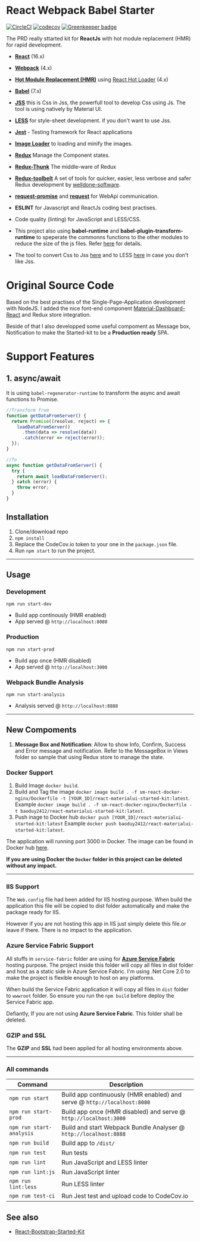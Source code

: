 # React Webpack Babel Starter

[![CircleCI](https://circleci.com/gh/baoduy/React-MaterialUI-Started-Kit.svg?style=svg)](https://circleci.com/gh/baoduy/React-MaterialUI-Started-Kit)
[![codecov](https://codecov.io/gh/baoduy/React-MaterialUI-Started-Kit/branch/develop/graph/badge.svg)](https://codecov.io/gh/baoduy/React-MaterialUI-Started-Kit) [![Greenkeeper badge](https://badges.greenkeeper.io/baoduy/React-MaterialUI-Started-Kit.svg)](https://greenkeeper.io/)

The PRD really sttarted kit for **ReactJs** with hot module replacement (HMR) for rapid development.

- **[React](https://facebook.github.io/react/)** (16.x)
- **[Webpack](https://webpack.js.org/)** (4.x)
- **[Hot Module Replacement (HMR)](https://webpack.js.org/guides/hmr-react/)** using [React Hot Loader](https://github.com/gaearon/react-hot-loader) (4.x)
- **[Babel](http://babeljs.io/)** (7.x)
- **[JSS](http://cssinjs.org/?v=v9.8.7)** this is Css in Jss, the powerfull tool to develop Css using Js. The tool is using natively by Material UI.
- **[LESS](http://lesscss.org/)** for style-sheet development. if you don't want to use Jss.
- **[Jest](https://facebook.github.io/jest/)** - Testing framework for React applications
- **[Image Loader](https://github.com/vanwagonet/img-loader)** to loading and minify the images.
- **[Redux](https://redux.js.org/)** Manage the Component states.
- **[Redux-Thunk](https://github.com/reduxjs/redux-thunk)** The middle-ware of Redux
- **[Redux-toolbelt](https://github.com/welldone-software/redux-toolbelt)** A set of tools for quicker, easier, less verbose and safer Redux development by [welldone-software](http://welldone-software.com/).
- **[request-promise](https://github.com/request/request-promise)** and **[request](https://github.com/request/request)** for WebApi communication.

- **ESLINT** for Javascript and ReactJs coding best practises.
- Code quality (linting) for JavaScript and LESS/CSS.

- This project also using **babel-runtime** and **babel-plugin-transform-runtime** to speperate the commonns functions to the other modules to reduce the size of the js files. Refer [here](babel-plugin-transform-runtime) for details.

* The tool to convert Css to Jss [here](https://github.com/cssinjs/cli) and to LESS [here](http://kronus.me/cn/css2less/) in case you don't like Jss.

# Original Source Code

Based on the best practises of the Single-Page-Application development with NodeJS. I added the nice font-end component [Material-Dashboard-React](https://github.com/creativetimofficial/material-dashboard-react) and Redux store integration.

Beside of that I also developped some useful compoment as Message box, Notification to make the Started-kit to be a **Production ready** SPA.

# Support Features

## 1. async/await

It is using `babel-regenerator-runtime` to transform the async and await functions to Promise.

```javascript
//Transform from
function getDataFromServer() {
  return Promise((resolve, reject) => {
    loadDataFromServer()
      .then(data => resolve(data))
      .catch(error => reject(error));
  });
}

//To
async function getDataFromServer() {
  try {
    return await loadDataFromServer();
  } catch (error) {
    throw error;
  }
}
```

## Installation

1.  Clone/download repo
2.  `npm install`
3.  Replace the CodeCov.io token to your one in the `package.json` file.
4.  Run `npm start` to run the project.

---

## Usage

### Development

`npm run start-dev`

- Build app continously (HMR enabled)
- App served @ `http://localhost:8080`

### Production

`npm run start-prod`

- Build app once (HMR disabled)
- App served @ `http://localhost:3000`

### Webpack Bundle Analysis

`npm run start-analysis`

- Analysis served @ `http://localhost:8888`

---

## New Compoments

1.  **Message Box and Notification**: Allow to show Info, Confirm, Success and Error message and notification. Refer to the MessageBox in Views folder so sample that using Redux store to manage the state.

### Docker Support

1.  Build Image `docker build`.
2.  Build and Tag the image `docker image build . -f sm-react-docker-nginx/Dockerfile -t [YOUR_ID]/react-materialui-started-kit:latest`.
    Example `docker image build . -f sm-react-docker-nginx/Dockerfile -t baoduy2412/react-materialui-started-kit:latest`.
3.  Push inage to Docker hub `docker push [YOUR_ID]/react-materialui-started-kit:latest`
    Example `docker push baoduy2412/react-materialui-started-kit:latest`.

The application will running port 3000 in Docker.
The image can be found in Docker hub [here](https://hub.docker.com/r/baoduy2412/react-materialui-started-kit/).

**If you are using Docker the `Docker` folder in this project can be deleted without any impact.**

---

### IIS Support

The `Web.config` file had been added for IIS hosting purpose. When build the application this file will be copied to dist folder automatically and make the package ready for IIS.

However if you are not hosting this app in IIS just simply delete this file.or leave if there. There is no impact to the application.

### Azure Service Fabric Support

All stuffs in `service-fabric` folder are using for **[Azure Service Fabric](https://azure.microsoft.com/en-us/services/service-fabric/)** hosting purpose.
The project inside this folder will copy all files in dist folder and host as a static side in Azure Service Fabric.
I'm using .Net Core 2.0 to make the project is flexible enough to host on any platforms.

When build the Service Fabric application it will copy all files in `dist` folder to `wwwroot` folder. So ensure you run the `npm build` before deploy the Service Fabric app.

Defiantly, If you are not using **Azure Service Fabric**. This folder shall be deleted.

### GZIP and SSL

The **GZIP** and **SSL** had been applied for all hosting environments above.

---

### All commands

| Command                  | Description                                                              |
| ------------------------ | ------------------------------------------------------------------------ |
| `npm run start`          | Build app continuously (HMR enabled) and serve @ `http://localhost:8080` |
| `npm run start-prod`     | Build app once (HMR disabled) and serve @ `http://localhost:3000`        |
| `npm run start-analysis` | Build and start Webpack Bundle Analyser @ `http://localhost:8888`        |
| `npm run build`          | Build app to `/dist/`                                                    |
| `npm run test`           | Run tests                                                                |
| `npm run lint`           | Run JavaScript and LESS linter                                           |
| `npm run lint:js`        | Run JavaScript linter                                                    |
| `npm run lint:less`      | Run LESS linter                                                          |
| `npm rum test-ci`        | Run Jest test and upload code to CodeCov.io                              |

## See also

- [React-Bootstrap-Started-Kit](https://github.com/baoduy/React-Bootstrap-Started-Kit)
